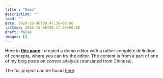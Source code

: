 ```yaml
---
title : "Demo"
description: ""
lead: ""
date: 2020-10-06T08:47:36+00:00
lastmod: 2020-10-06T08:47:36+00:00
draft: false
images: []
---
```


Here in __[this page](./example/index.html)__ I created a demo editor with a rather complete definition of concepts, 
where you can try the editor. The content is from a part of one of my blog posts on convex analysis (translated from Chinese).

The full project can be found [here](https://github.com/FFTYYY/YText/tree/master/example/example-full).

&nbsp;

&nbsp;
